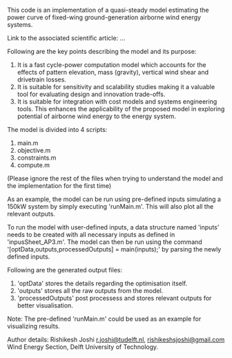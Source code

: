 This code is an implementation of a quasi-steady model estimating the power curve of fixed-wing ground-generation airborne wind energy systems. 

Link to the associated scientific article: ...

Following are the key points describing the model and its purpose:
1) It is a fast cycle-power computation model which accounts for the effects of pattern elevation, mass (gravity), vertical wind shear and drivetrain losses.
2) It is suitable for sensitivity and scalability studies making it a valuable tool for evaluating design and innovation trade-offs.
3) It is suitable for integration with cost models and systems engineering tools. This enhances the applicability of the proposed model in exploring potential of airborne wind energy to the energy system.

The model is divided into 4 scripts:
1) main.m
2) objective.m
3) constraints.m
4) compute.m

(Please ignore the rest of the files when trying to understand the model and the implementation for the first time)

As an example, the model can be run using pre-defined inputs simulating a 150kW system by simply executing 'runMain.m'. This will also plot all the relevant outputs.

To run the model with user-defined inputs, a data structure named 'inputs' needs to be created with all necessary inputs as defined in 'inpusSheet_AP3.m'. 
The model can then be run using the command '[optData,outputs,processedOutputs] = main(inputs);' by parsing the newly defined inputs.

Following are the generated output files:
1) 'optData' stores the details regarding the optimisation itself.
2) 'outputs' stores all the raw outputs from the model.
3) 'processedOutputs' post processess and stores relevant outputs for better visualisation.

Note: The pre-defined 'runMain.m' could be used as an example for visualizing results.

Author details:
Rishikesh Joshi
r.joshi@tudelft.nl, rishikeshsjoshi@gmail.com
Wind Energy Section, Delft University of Technology.


